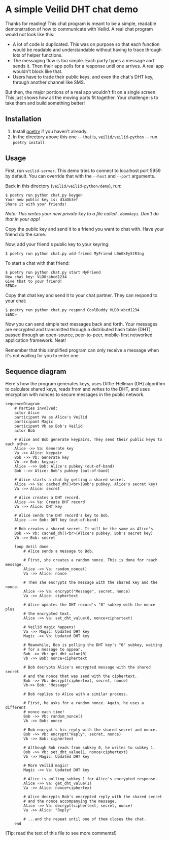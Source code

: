 # A simple Veilid DHT chat demo

Thanks for reading! This chat program is meant to be a simple, readable demonstration of how to communicate with Veilid. A real chat program would not look like this:

- A lot of code is duplicated. This was on purpose so that each function would be readable and understandable without having to trace through lots of helper functions.
- The messaging flow is too simple. Each party types a message and sends it. Then their app polls for a response until one arrives. A real app wouldn't block like that.
- Users have to trade their public keys, and even the chat's DHT key, through another channel like SMS.

But then, the major portions of a real app wouldn't fit on a single screen. This just shows how all the moving parts fit together. Your challenge is to take them and build something better!

## Installation

1. Install [poetry](https://python-poetry.org) if you haven't already.
2. In the directory above this one -- that is, `veilid/veilid-python` -- run `poetry install`

## Usage

First, run `veilid-server`. This demo tries to connect to localhost port 5959 by default. You can override that with the `--host` and `--port` arguments.

Back in this directory (`veilid/veilid-python/demo`), run:

```console
$ poetry run python chat.py keygen
Your new public key is: d3aDb3ef
Share it with your friends!
```

_Note: This writes your new private key to a file called `.demokeys`. Don't do that in your app!_

Copy the public key and send it to a friend you want to chat with. Have your friend do the same.

Now, add your friend's public key to your keyring:

```console
$ poetry run python chat.py add-friend MyFriend L0nGkEyStR1ng
```

To start a chat with that friend:

```console
$ poetry run python chat.py start MyFriend
New chat key: VLD0:abcd1234
Give that to your friend!
SEND>
```

Copy that chat key and send it to your chat partner. They can respond to your chat:

```console
$ poetry run python chat.py respond CoolBuddy VLD0:abcd1234
SEND>
```

Now you can send simple text messages back and forth. Your messages are encrypted and transmitted through a distributed hash table (DHT), passed through an open-source, peer-to-peer, mobile-first networked application framework. Neat!

Remember that this simplified program can only receive a message when it's not waiting for you to enter one.

## Sequence diagram

Here's how the program generates keys, uses Diffie-Hellman (DH) algorithm to calculate shared keys, reads from and writes to the DHT, and uses encryption with nonces to secure messages in the public network.

<!--use:mermaid-->

```mermaid
sequenceDiagram
	# Parties involved:
	actor Alice
	participant Va as Alice's Veilid
	participant Magic
	participant Vb as Bob's Veilid
	actor Bob

	# Alice and Bob generate keypairs. They send their public keys to each other.
	Alice ->> Va: Generate key
	Va ->> Alice: keypair
	Bob ->> Vb: Generate key
	Vb ->> Bob: keypair
	Alice -->> Bob: Alice's pubkey (out-of-band)
	Bob -->> Alice: Bob's pubkey (out-of-band)

	# Alice starts a chat by getting a shared secret.
	Alice ->> Va: cached_dh()<br>(Bob's pubkey, Alice's secret key)
	Va ->> Alice: secret

	# Alice creates a DHT record.
	Alice ->> Va: Create DHT record
	Va ->> Alice: DHT key

    # Alice sends the DHT record's key to Bob.
    Alice -->> Bob: DHT key (out-of-band)

	# Bob creates a shared secret. It will be the same as Alice's.
	Bob ->> Vb: cached_dh()<br>(Alice's pubkey, Bob's secret key)
	Vb ->> Bob: secret

    loop Until done
    	# Alice sends a message to Bob.

    	# First, she creates a random nonce. This is done for reach message.
    	Alice ->> Va: random_nonce()
    	Va ->> Alice: nonce

    	# Then she encrypts the message with the shared key and the nonce.
    	Alice ->> Va: encrypt("Message", secret, nonce)
    	Va ->> Alice: ciphertext

    	# Alice updates the DHT record's "0" subkey with the nonce plus
    	# the encrypted text.
    	Alice ->> Va: set_dht_value(0, nonce+ciphertext)

    	# Veilid magic happens!
    	Va ->> Magic: Updated DHT key
    	Magic ->> Vb: Updated DHT key

		# Meanwhile, Bob is polling the DHT key's "0" subkey, waiting
		# for a message to appear.
		Bob ->> Vb: get_dht_value(0)
		Vb ->> Bob: nonce+ciphertext

		# Bob decrypts Alice's encrypted message with the shared secret
		# and the nonce that was send with the ciphertext.
		Bob ->> Vb: decrypt(ciphertext, secret, nonce)
		Vb->> Bob: "Message"

		# Bob replies to Alice with a similar process.

		# First, he asks for a random nonce. Again, he uses a different
		# nonce each time!
		Bob ->> Vb: random_nonce()
		Vb ->> Bob: nonce

		# Bob encrypt's his reply with the shared secret and nonce.
		Bob ->> Vb: encrypt("Reply", secret, nonce)
		Vb ->> Bob: ciphertext

		# Although Bob reads from subkey 0, he writes to subkey 1.
    	Bob ->> Vb: set_dht_value(1, nonce+ciphertext)
    	Vb ->> Magic: Updated DHT key

    	# More Veilid magic!
    	Magic ->> Va: Updated DHT key

    	# Alice is polling subkey 1 for Alice's encrypted response.
    	Alice ->> Va: get_dht_value(1)
    	Va ->> Alice: nonce+ciphertext

    	# Alice decrypts Bob's encrypted reply with the shared secret
    	# and the nonce accompanying the message.
    	Alice ->> Va: decrypt(ciphertext, secret, nonce)
    	Va ->> Alice: "Reply"

    	# ...and the repeat until one of them closes the chat.
    end
```

(Tip: read the text of this file to see more comments!)
